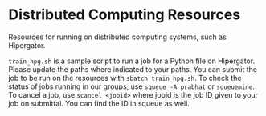 # Distributed Computing Resources
Resources for running on distributed computing systems, such as Hipergator.

`train_hpg.sh` is a sample script to run a job for a Python file on Hipergator. Please update the paths where indicated to your paths. You can submit the job to be run on the resources with `sbatch train_hpg.sh`. To check the status of jobs running in our groups, use `squeue -A prabhat` or `squeuemine`. To cancel a job, use `scancel <jobid>` where jobid is the job ID given to your job on submittal. You can find the ID in squeue as well.